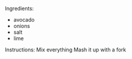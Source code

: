 Ingredients:
* avocado
* onions
* salt
* lime

Instructions:
Mix everything 
Mash it up with a fork
